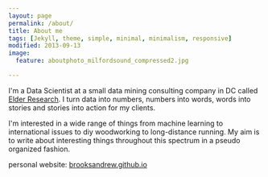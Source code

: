 ```yaml
---
layout: page
permalink: /about/
title: About me
tags: [Jekyll, theme, simple, minimal, minimalism, responsive]
modified: 2013-09-13
image:
  feature: aboutphoto_milfordsound_compressed2.jpg

---
```


I'm a Data Scientist at a small data mining consulting company in DC called [Elder Research].  I turn data into numbers, numbers into words, 
words into stories and stories into action for my clients.  

I'm interested in a wide range of things from machine learning to international issues to diy woodworking to long-distance running.  My aim is to write
about interesting things throughout this spectrum in a pseudo organized fashion.

personal website: [brooksandrew.github.io]

[brooksandrew.github.io]: http://brooksandrew.github.io
[Elder Research]: http://datamininglab.com/


[^1]: Example: *domain.com/category-name/post-title*